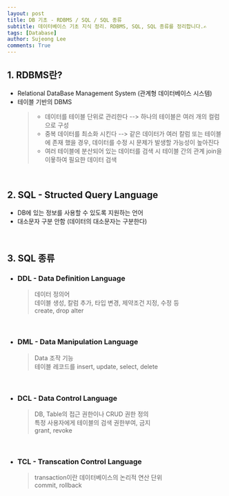 ```yaml
---
layout: post
title: DB 기초 - RDBMS / SQL / SQL 종류
subtitle: 데이터베이스 기초 지식 정리. RDBMS, SQL, SQL 종류를 정리합니다.✍
tags: [Database]
author: Sujeong Lee
comments: True
---
```


## 1. RDBMS란?

- Relational DataBase Management System (관계형 데이터베이스 시스템)
- 테이블 기반의 DBMS
  > - 데이터를 테이블 단위로 관리한다 --> 하나의 테이블은 여러 개의 컬럼으로 구성
  > - 중복 데이터를 최소화 시킨다 --> 같은 데이터가 여러 칼럼 또는 테이블에 존재 했을 경우, 데이터를 수정 시 문제가 발생할 가능성이 높아진다
  > - 여러 테이블에 분산되어 있는 데이터를 검색 시 테이블 간의 관계 join을 이욯하여 필요한 데이터 검색

<br>

## 2. SQL - Structed Query Language

- DB에 있는 정보를 사용할 수 있도록 지원하는 언어
- 대소문자 구분 안함 (데이터의 대소문자는 구분한다)

<br>

## 3. SQL 종류

- ### DDL - Data Definition Language

  > 데이터 정의어  
  > 데이블 생성, 칼럼 추가, 타입 변경, 제약조건 지정, 수정 등  
  > create, drop alter

<br>

- ### DML - Data Manipulation Language

  > Data 조작 기능  
  > 테이블 레코드를 insert, update, select, delete

<br>

- ### DCL - Data Control Language

  > DB, Table의 접근 권한이나 CRUD 권한 정의  
  > 특정 사용자에게 테이블의 검색 권한부여, 금지  
  > grant, revoke

<br>

- ### TCL - Transcation Control Language

  > transaction이란 데이터베이스의 논리적 연산 단위  
  > commit, rollback
